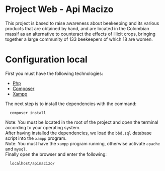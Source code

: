 # Project Web - Api Macizo
This project is based to raise awareness about beekeeping and its various products that are obtained by hand, and are located in the Colombian  
massif as an alternative to counteract the effects of illicit crops, bringing together a large community of 133 beekeepers of which 18 are women.

# Configuration local
First you must have the following technologies:
* [Php](https://www.php.net/downloads.php)
* [Composer](https://getcomposer.org/download/)
* [Xampp](https://www.apachefriends.org/download.html)

The next step is to install the dependencies with the command:
```
  composer install
```
Note: You must be located in the root of the project and open the terminal according to your operating system.  
After having installed the dependencies, we load the `bbd.sql` database script into the `xampp` program.  
Note: You must have the `xampp` program running, otherwise activate `apache` and `mysql`.  
Finally open the browser and enter the following:
```
  localhost/apimacizo/
```
